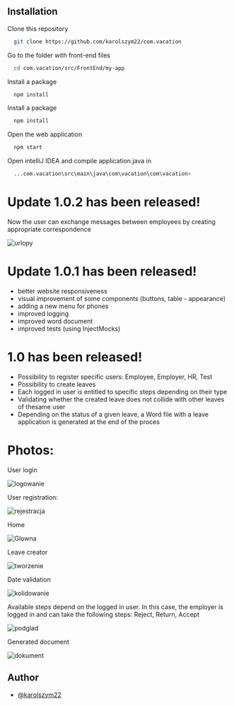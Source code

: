 ## Installation

Clone this repository

```bash
  git clone https://github.com/karolszym22/com.vacation
```
 
Go to the folder with front-end files

```bash
  cd com.vacation/src/FrontEnd/my-app
```
Install a package
```bash
  npm install
```
Install a package
```bash
  npm install
```
Open the web application
```bash
  npm start
```
Open intelliJ IDEA and 
compile application.java in
```bash
  ...com.vacation\src\main\java\com\vacation\com\vacation> 

```



# Update 1.0.2 has been released!

Now the user can exchange messages between employees by creating appropriate correspondence


![urlopy](https://github.com/karolszym22/com.vacation/assets/32464644/22b962e4-6ec7-452b-8e2d-71e6fae4e878)











# Update 1.0.1 has been released!

- better website responsiveness
 - visual improvement of some components (buttons, table - appearance)
- adding a new menu for phones
- improved logging
- improved word document
- improved tests (using InjectMocks)












# 1.0 has been released!

 - Possibility to register specific users: Employee, Employer, HR, Test
- Possibility to create leaves
- Each logged in user is entitled to specific steps depending on their type
- Validating whether the created leave does not collide with other leaves of thesame user
- Depending on the status of a given leave, a Word file with a leave application is
generated at the end of the proces

# Photos:



User login

![logowanie](https://github.com/karolszym22/com.vacation/assets/32464644/795f1140-8701-44f9-b4ca-f9b1d9fe17fa)


User registration:

![rejestracja](https://github.com/karolszym22/com.vacation/assets/32464644/7682a645-3fab-40c6-b446-13058ca91a7b)



Home

![Glowna](https://github.com/karolszym22/com.vacation/assets/32464644/e08f7f1e-d23b-44a7-8058-91b5abb3688b)


Leave creator

![tworzenie](https://github.com/karolszym22/com.vacation/assets/32464644/9cc54127-7c4b-4ecb-9501-8af6fc4b92db)

Date validation

![kolidowanie](https://github.com/karolszym22/com.vacation/assets/32464644/d8e31da9-b881-49bf-97f1-8cc10f862634)




Available steps depend on the logged in user. In this case, the employer is logged in and can take the following steps: Reject, Return, Accept

![podglad](https://github.com/karolszym22/com.vacation/assets/32464644/11580be7-cf45-41c3-98ca-a36d915fddd5)


Generated document

![dokument](https://github.com/karolszym22/com.vacation/assets/32464644/52ae8aaf-f57b-460b-af96-da2522bae662)


## Author

- [@karolszym22](https://github.com/karolszym22)













